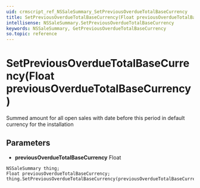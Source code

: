 ```yaml
---
uid: crmscript_ref_NSSaleSummary_SetPreviousOverdueTotalBaseCurrency
title: SetPreviousOverdueTotalBaseCurrency(Float previousOverdueTotalBaseCurrency)
intellisense: NSSaleSummary.SetPreviousOverdueTotalBaseCurrency
keywords: NSSaleSummary, GetPreviousOverdueTotalBaseCurrency
so.topic: reference
---
```


# SetPreviousOverdueTotalBaseCurrency(Float previousOverdueTotalBaseCurrency)

Summed amount for all open sales with date before this period in default currency for the installation

## Parameters

* **previousOverdueTotalBaseCurrency** Float

```crmscript
NSSaleSummary thing;
Float previousOverdueTotalBaseCurrency;
thing.SetPreviousOverdueTotalBaseCurrency(previousOverdueTotalBaseCurrency);
```

